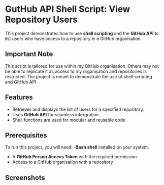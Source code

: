 # GutHub API Shell Script: View Repository Users
This project demonstrates how to use **shell scripting** and the **GitHub API** to list users who have access to a repository in a GitHub organisation.
## Important Note
This script is tailored for use within my GitHub organisation. Others may not be able to replicate it as access to my organisation and repositories is restricted. The project is meant to demonstrate the use of shell scripting and GitHub API

## Features 
- Retrieves and displays the list of users for a specified repository.
- Uses **GitHub API** for seamless intergration.
- Shell functions are used for modular and reusable code

## Prerequisites 
To run this project, you will need:
-**Bash shell** installed on your system.
- A **GitHub Person Access Token** with the required permission
- Access to a GitHub organisation with a repository

## Screenshots
